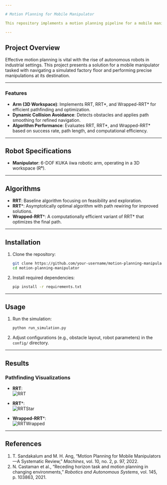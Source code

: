 ```yaml
---

# Motion Planning for Mobile Manipulator

This repository implements a motion planning pipeline for a mobile manipulator navigating a dynamic factory floor. The project focuses on decoupled motion planning for the robot's base and arm, employing RRT-based algorithms for efficient pathfinding in complex environments.

---
```


## Project Overview

Effective motion planning is vital with the rise of autonomous robots in industrial settings. This project presents a solution for a mobile manipulator tasked with navigating a simulated factory floor and performing precise manipulations at its destination.

---

### Features

- **Arm (3D Workspace)**: Implements RRT, RRT*, and Wrapped-RRT* for efficient pathfinding and optimization.  
- **Dynamic Collision Avoidance**: Detects obstacles and applies path smoothing for refined navigation.  
- **Algorithm Performance**: Evaluates RRT, RRT*, and Wrapped-RRT* based on success rate, path length, and computational efficiency.

---

## Robot Specifications

- **Manipulator**: 6-DOF KUKA iiwa robotic arm, operating in a 3D workspace (R⁶).

---

## Algorithms

- **RRT**: Baseline algorithm focusing on feasibility and exploration.  
- **RRT***: Asymptotically optimal algorithm with path rewiring for improved solutions.  
- **Wrapped-RRT***: A computationally efficient variant of RRT* that optimizes the final path.

---

## Installation

1. Clone the repository:
   ```bash
   git clone https://github.com/your-username/motion-planning-manipulator.git
   cd motion-planning-manipulator
   ```
2. Install required dependencies:
   ```bash
   pip install -r requirements.txt
   ```

---

## Usage

1. Run the simulation:
   ```bash
   python run_simulation.py
   ```
2. Adjust configurations (e.g., obstacle layout, robot parameters) in the `config/` directory.

---

## Results

### Pathfinding Visualizations
- **RRT**:  
  ![RRT](https://github.com/junglator/iiwa_motion_planning/assets/46628685/a13e75ab-e825-433e-a222-1f17d59b4c42)  

- **RRT***:  
  ![RRTStar](https://github.com/junglator/iiwa_motion_planning/assets/46628685/926e05b2-b0b1-4f88-8832-0d388bf886c9)  

- **Wrapped-RRT***:  
  ![RRTWrapped](https://github.com/junglator/iiwa_motion_planning/assets/46628685/2b2af872-382c-4350-b2d2-d3bd46a010b9)  

---

## References

1. T. Sandakalum and M. H. Ang, “Motion Planning for Mobile Manipulators—A Systematic Review,” *Machines*, vol. 10, no. 2, p. 97, 2022.  
2. N. Castaman et al., “Receding horizon task and motion planning in changing environments,” *Robotics and Autonomous Systems*, vol. 145, p. 103863, 2021.  
